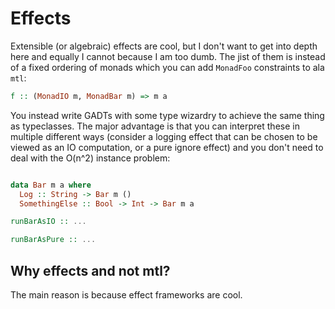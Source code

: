 # Effects

Extensible (or algebraic) effects are cool, but I don't want to get into depth here and equally I cannot because I am too dumb. The jist of them is instead of a fixed ordering of monads which you can add `MonadFoo` constraints to ala `mtl`:

```haskell
f :: (MonadIO m, MonadBar m) => m a
```

You instead write GADTs with some type wizardry to achieve the same thing as typeclasses. The major advantage is that you can interpret these in multiple different ways (consider a logging effect that can be chosen to be viewed as an IO computation, or a pure ignore effect) and you don't need to deal with the O(n^2) instance problem:

```haskell

data Bar m a where
  Log :: String -> Bar m ()
  SomethingElse :: Bool -> Int -> Bar m a

runBarAsIO :: ...

runBarAsPure :: ...
```

## Why effects and not mtl?

The main reason is because effect frameworks are cool.
